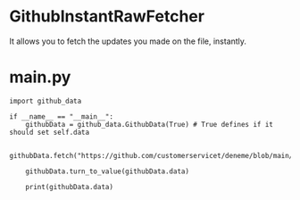 # GithubInstantRawFetcher
It allows you to fetch the updates you made on the file, instantly.

# main.py
    import github_data

    if __name__ == "__main__":    
        githubData = github_data.GithubData(True) # True defines if it should set self.data

        githubData.fetch("https://github.com/customerservicet/deneme/blob/main/deneme.txt")

        githubData.turn_to_value(githubData.data)

        print(githubData.data)
